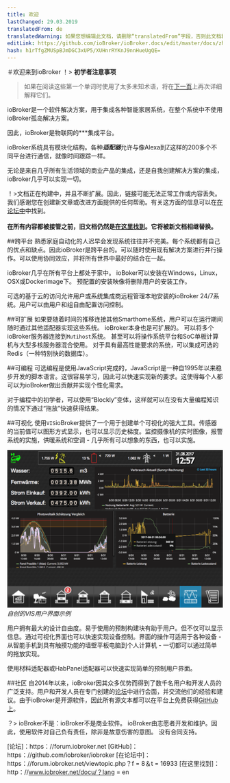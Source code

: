 ```yaml
---
title: 欢迎
lastChanged: 29.03.2019
translatedFrom: de
translatedWarning: 如果您想编辑此文档，请删除“translatedFrom”字段，否则此文档将再次自动翻译
editLink: https://github.com/ioBroker/ioBroker.docs/edit/master/docs/zh-cn/README.md
hash: h1rTfgZMUSpBJmDGC3xUP5/XUHnrRYKnJ9nnHueUgQE=
---
```

＃欢迎来到ioBroker
！> **初学者注意事项**

>如果在阅读这些第一个单词时使用了太多未知术语，将在[下一页](basics/README.md)上再次详细解释它们。

ioBroker是一个软件解决方案，用于集成各种智能家居系统，在整个系统中不使用ioBroker孤岛解决方案。

因此，ioBroker是物联网的***集成平台。

ioBroker系统具有模块化结构。各种***适配器***允许与像Alexa到Z这样的200多个不同平台进行通信，就像时间跟踪一样。

无论是来自几乎所有生活领域的商业产品的集成，还是自我创建解决方案的集成，ioBroker几乎可以实现一切。

！&gt;文档正在构建中，并且不断扩展。因此，链接可能无法正常工作或内容丢失。我们感谢您在创建新文章或改进方面提供的任何帮助。有关这方面的信息可以在[在论坛中](https://forum.iobroker.net)中找到。 <br><br> **在所有内容都被接管之前，旧文档仍然是[在这里找到](http://www.iobroker.net)。它将被新文档相继替换。**

##跨平台
熟悉家庭自动化的人迟早会发现系统往往并不完美。每个系统都有自己的优点和缺点。因此ioBroker是跨平台的。可以随时使用现有解决方案进行并行操作。可以使用协同效应，并将所有世界中最好的结合在一起。

ioBroker几乎在所有平台上都处于家中。 ioBoker可以安装在Windows，Linux，OSX或Dockerimage下。
预配置的安装映像将删除用户的安装工作。

可选的基于云的访问允许用户或系统集成商远程管理本地安装的ioBroker 24/7系统。用户可以由用户和组自由配置访问控制。

##可扩展
如果要随着时间的推移连接其他Smarthome系统，用户可以在运行期间随时通过其他适配器实现这些系统。 ioBroker本身也是可扩展的。
可以将多个ioBroker服务器连接到`Mutihost`系统。
甚至可以将操作系统平台和SoC单板计算机与大型多核服务器混合使用。
对于具有最高性能要求的系统，可以集成可选的Redis（一种特别快的数据库）。

##可编程
可选编程是使用JavaScript完成的，JavaScript是一种自1995年以来稳步开发的脚本语言。这很容易学习，因此可以快速实现新的要求。这使得每个人都可以为ioBroker做出贡献并实现个性化需求。

对于编程中的初学者，可以使用“Blockly”变体，这样就可以在没有大量编程知识的情况下通过“拖放”快速获得结果。

##可视化
使用`VIS`ioBroker提供了一个用于创建单个可视化的强大工具。传感器的当前值可以图形方式显示，也可以显示历史梯度。监控摄像机的实时图像，报警系统的实施，供暖系统和空调 - 几乎所有可以想象的东西，也可以实施。

![VIS](../de/media/vis2.png)*自创的VIS用户界面示例*

用户拥有最大的设计自由度。易于使用的预制构建块有助于用户。但不仅可以显示信息。通过可视化界面也可以快速实现设备控制。界面的操作可适用于各种设备 - 从智能手机到具有触摸功能的墙壁平板电脑到个人计算机 - 一切都可以通过简单的拖放实现。

使用材料适配器或HabPanel适配器可以快速实现简单的预制用户界面。

##社区
自2014年以来，ioBroker因其众多优势而得到了数千名用户和开发人员的广泛支持。用户和开发人员在专门创建的[论坛](https://forum.iobroker.net)中进行会面，并交流他们的经验和建议。由于ioBroker是开源软件，因此所有源文本都可以在平台上免费获得[GitHub上](https://github.com/ioBroker)。

？> ioBroker不是：ioBroker不是商业软件。 ioBroker由志愿者开发和维护。因此，使用软件对自己负有责任，除非是故意伤害的意图。
没有合同支持。

[论坛]：https：//forum.iobroker.net [GitHub]：https：//github.com/iobroker/iobroker [在论坛中]：https：//forum.iobroker.net/viewtopic.php？f = 8＆t = 16933 [在这里找到]：http：//www.iobroker.net/docu/？lang = en